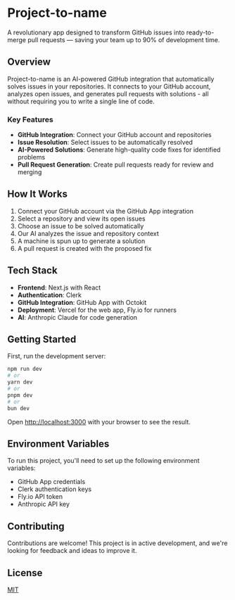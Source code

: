 # Project-to-name

A revolutionary app designed to transform GitHub issues into ready-to-merge pull requests — saving your team up to 90% of development time.

## Overview

Project-to-name is an AI-powered GitHub integration that automatically solves issues in your repositories. It connects to your GitHub account, analyzes open issues, and generates pull requests with solutions - all without requiring you to write a single line of code.

### Key Features

- **GitHub Integration**: Connect your GitHub account and repositories
- **Issue Resolution**: Select issues to be automatically resolved
- **AI-Powered Solutions**: Generate high-quality code fixes for identified problems
- **Pull Request Generation**: Create pull requests ready for review and merging

## How It Works

1. Connect your GitHub account via the GitHub App integration
2. Select a repository and view its open issues
3. Choose an issue to be solved automatically
4. Our AI analyzes the issue and repository context
5. A machine is spun up to generate a solution
6. A pull request is created with the proposed fix

## Tech Stack

- **Frontend**: Next.js with React
- **Authentication**: Clerk
- **GitHub Integration**: GitHub App with Octokit
- **Deployment**: Vercel for the web app, Fly.io for runners
- **AI**: Anthropic Claude for code generation

## Getting Started

First, run the development server:

```bash
npm run dev
# or
yarn dev
# or
pnpm dev
# or
bun dev
```

Open [http://localhost:3000](http://localhost:3000) with your browser to see the result.

## Environment Variables

To run this project, you'll need to set up the following environment variables:

- GitHub App credentials
- Clerk authentication keys
- Fly.io API token
- Anthropic API key

## Contributing

Contributions are welcome! This project is in active development, and we're looking for feedback and ideas to improve it.

## License

[MIT](https://choosealicense.com/licenses/mit/)
